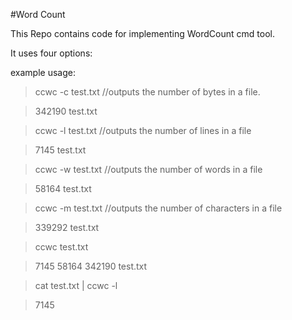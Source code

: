 #Word Count


This Repo contains code for implementing WordCount cmd tool.

It uses four options:

example usage:

>ccwc -c test.txt   //outputs the number of bytes in a file.

>342190 test.txt


>ccwc -l test.txt   //outputs the number of lines in a file

>7145 test.txt


>ccwc -w test.txt   //outputs the number of words in a file

>58164 test.txt


>ccwc -m test.txt   //outputs the number of characters in a file

>339292 test.txt


>ccwc test.txt
 
>7145   58164  342190 test.txt


>cat test.txt | ccwc -l

>7145

